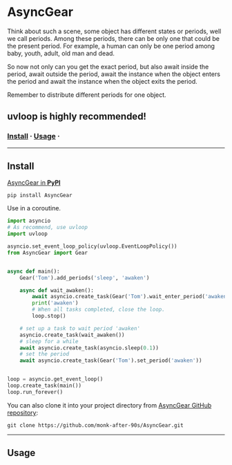 # AsyncGear

Think about such a scene, some object has different states or periods, well we call periods. Among these periods, there
can be only one that could be the present period. For example, a human can only be one period among baby, youth, adult,
old man and dead.

So now not only can you get the exact period, but also await inside the period, await outside the period, await the
instance when the object enters the period and await the instance when the object exits the period.

Remember to distribute different periods for one object.

## uvloop is highly recommended!

### [Install](#Install) · [Usage](#Usage) ·

---

## Install

[AsyncGear in **PyPI**](https://pypi.org/project/AsyncGear/)

```shell
pip install AsyncGear
```

Use in a coroutine.

```python
import asyncio
# As recommend, use uvloop
import uvloop

asyncio.set_event_loop_policy(uvloop.EventLoopPolicy())
from AsyncGear import Gear


async def main():
    Gear('Tom').add_periods('sleep', 'awaken')

    async def wait_awaken():
        await asyncio.create_task(Gear('Tom').wait_enter_period('awaken'))
        print('awaken')
        # When all tasks completed, close the loop.
        loop.stop()

    # set up a task to wait period 'awaken'
    asyncio.create_task(wait_awaken())
    # sleep for a while
    await asyncio.create_task(asyncio.sleep(0.1))
    # set the period
    await asyncio.create_task(Gear('Tom').set_period('awaken'))


loop = asyncio.get_event_loop()
loop.create_task(main())
loop.run_forever()
```

You can also clone it into your project directory
from [AsyncGear GitHub repository](https://github.com/monk-after-90s/AsyncGear.git):

```shell
git clone https://github.com/monk-after-90s/AsyncGear.git
```

---

## Usage